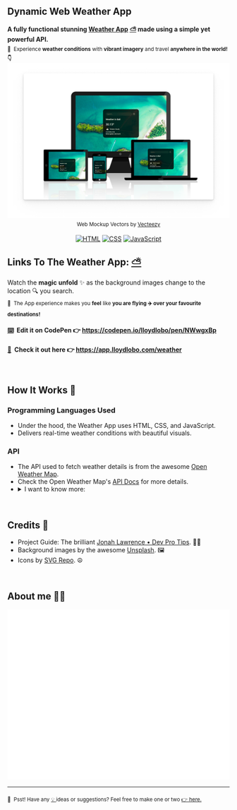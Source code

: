 ## Dynamic Web Weather App

<p>
  <strong> A fully functional stunning <a target="_blank" href="https://app.lloydlobo.com/weather">Weather App</a>&nbsp;<a target="_blank" href="https://app.lloydlobo.com/weather">⛅️</a> made using a simple yet powerful API.</strong></br>
  <sub>📌 &nbsp;Experience <strong>weather conditions</strong> with <strong>vibrant imagery</strong> and travel <strong>anywhere in the world! 👇 </strong></sub>
  <a alt="Web Weather App Image by Lloyd Lobo" href="https://app.lloydlobo.com/weather/" target="\_blank"><img align="left" src="https://github.com/lloydlobo/weather-app/blob/main/assets/Timeline/Mockup-Weather-App-20220209133419.png" title="Dynamic Web Weather App" ></a>
</p>
<p align="center">
  <sub>Web Mockup Vectors by <a target="_blank" href="https://www.vecteezy.com/free-vector/web-mockup">Vecteezy</a></sub></br></br>
  <a href="https://github.com/search?q=user%3Alloydlobo+language%3Ahtml"><img alt="HTML" src="https://img.shields.io/badge/HTML-E34F26.svg?logo=html5&logoColor=white"></a>
  <a href="https://github.com/search?q=user%3Alloydlobo+language%3Acss"><img alt="CSS" src="https://img.shields.io/badge/CSS-1572B6.svg?logo=css3&logoColor=white"></a>
  <a href="https://github.com/search?q=user%3Alloydlobo+language%3Ajavascript"><img alt="JavaScript" src="https://img.shields.io/badge/JavaScript-F7DF1E.svg?logo=javascript&logoColor=black"></a>
</p>   

## Links To The Weather App: <a target="_blank" href="https://app.lloydlobo.com/weather">⛅️</a>
Watch the **magic unfold** ✨ as the background images change to the location 🔍 you search.    
<sub>📌 &nbsp;The App experience makes you **feel** like **you are flying ✈️ over your favourite destinations!**</sub>
#### [⌨️](https://codepen.io/lloydlobo/pen/PoOpwJm) &nbsp;Edit it on CodePen 👉 https://codepen.io/lloydlobo/pen/NWwgxBp
#### [📱](https://app.lloydlobo.com/weather) &nbsp;Check it out here 👉 https://app.lloydlobo.com/weather

</br>

## How It Works 🔧

### Programming Languages Used
- Under the hood, the Weather App uses HTML, CSS, and JavaScript. 
- Delivers real-time weather conditions with beautiful visuals.

### API
<ul>
  <li>The API used to fetch weather details is from the awesome <a target="_blank" href="https//openweathermap.org/">Open Weather Map</a>.</li>
  <li>Check the Open Weather Map's <a target="_blank" href="https://openweathermap.org/api">API Docs</a> for more details.</li>
  <li><details><summary>I want to know more:</summary><ul><li>Using the API Call URL from Open Weather Map's <a target="_blank" href="https://openweathermap.org/current#name">Built-in API request by city name</a>.</li>
</ul>

</details>
</ul>

</br>

## Credits 👏
- Project Guide: The brilliant [Jonah Lawrence • Dev Pro Tips](https://www.youtube.com/watch?v=WZNG8UomjSI&t=275s). 👨‍🏫
- Background images by the awesome [Unsplash](https://unsplash.com). 🖼️
- Icons by [SVG Repo](https://svgrepo.com). ☮️
</br>

## About me 👨‍💻

![Metrics](/github-metrics.svg)
<hr>
<p>
  <sub>🤫 &nbsp;Psst! Have any <a target="_blank" href="https://github.com/lloydlobo/weather-app/issues">💡 </a> ideas or suggestions? Feel free to make one or two <a target="_blank" href="https://github.com/lloydlobo/weather-app/issues">👉 here.</a></sub>
</p>
